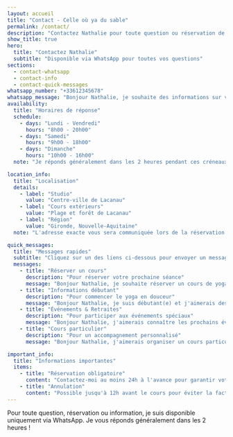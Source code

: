 ```yaml
---
layout: accueil
title: "Contact - Celle où ya du sable"
permalink: /contact/
description: "Contactez Nathalie pour toute question ou réservation de cours de yoga à Lacanau. Communication uniquement via WhatsApp."
show_title: true
hero:
  title: "Contactez Nathalie"
  subtitle: "Disponible via WhatsApp pour toutes vos questions"
sections:
  - contact-whatsapp
  - contact-info
  - contact-quick-messages
whatsapp_number: "+33612345678"
whatsapp_message: "Bonjour Nathalie, je souhaite des informations sur vos cours de yoga."
availability:
  title: "Horaires de réponse"
  schedule:
    - days: "Lundi - Vendredi"
      hours: "8h00 - 20h00"
    - days: "Samedi"
      hours: "9h00 - 18h00"
    - days: "Dimanche"
      hours: "10h00 - 16h00"
  note: "Je réponds généralement dans les 2 heures pendant ces créneaux."

location_info:
  title: "Localisation"
  details:
    - label: "Studio"
      value: "Centre-ville de Lacanau"
    - label: "Cours extérieurs"
      value: "Plage et forêt de Lacanau"
    - label: "Région"
      value: "Gironde, Nouvelle-Aquitaine"
  note: "L'adresse exacte vous sera communiquée lors de la réservation."

quick_messages:
  title: "Messages rapides"
  subtitle: "Cliquez sur un des liens ci-dessous pour envoyer un message pré-rédigé :"
  messages:
    - title: "Réserver un cours"
      description: "Pour réserver votre prochaine séance"
      message: "Bonjour Nathalie, je souhaite réserver un cours de yoga."
    - title: "Informations débutant"
      description: "Pour commencer le yoga en douceur"
      message: "Bonjour Nathalie, je suis débutant(e) et j'aimerais des informations sur vos cours."
    - title: "Événements & Retraites"
      description: "Pour participer aux événements spéciaux"
      message: "Bonjour Nathalie, j'aimerais connaître les prochains événements et retraites."
    - title: "Cours particulier"
      description: "Pour un accompagnement personnalisé"
      message: "Bonjour Nathalie, j'aimerais organiser un cours particulier."

important_info:
  title: "Informations importantes"
  items:
    - title: "Réservation obligatoire"
      content: "Contactez-moi au moins 24h à l'avance pour garantir votre place."
    - title: "Annulation"
      content: "Possible jusqu'à 12h avant le cours pour éviter la facturation."
---
```


Pour toute question, réservation ou information, je suis disponible uniquement via WhatsApp. Je vous réponds généralement dans les 2 heures !
